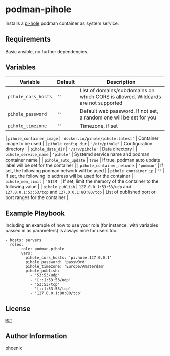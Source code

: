 # podman-pihole

Installs a [pi-hole](https://pi-hole.net/) podman container as system service.

## Requirements

Basic ansible, no further dependencies.

## Variables

| Variable | Default | Description |
|----------|---------|-------------|
| `pihole_cors_hosts` | `''` | List of domains/subdomains on which CORS is allowed. Wildcards are not supported |
| `pihole_password` | `''` | Default web password. If not set, a random one will be set for you |
| `pihole_timezone` | `''` | Timezone, if set |

| `pihole_container_image` | `'docker.io/pihole/pihole:latest'` | Container image to be used |
| `pihole_config_dir` | `'/etc/pihole'` | Configuration directory |
| `pihole_data_dir` | `'/srv/pihole'` | Data directory |
| `pihole_service_name` | `'pihole'` | Systemd service name and podman container name |
| `pihole_auto_update` | `true` | If true, podman auto update label will be set for the container |
| `pihole_container_network` | `'podman'` | If set, the following podman network will be used |
| `pihole_container_ip` | `''` | If set, the following ip address will be used for the container |
| `pihole_mem_limit` | `'512M'` | If set, limit the memory of the container to the following value |
| `pihole_publish` | `127.0.0.1:53:53/udp` and `127.0.0.1:53:53/tcp` and `127.0.0.1:80:80/tcp` | List of published port or port ranges for the container |

## Example Playbook

Including an example of how to use your role (for instance, with variables passed in as parameters) is always nice for users too:

    - hosts: servers
      roles:
         - role: podman-pihole
           vars:
             pihole_cors_hosts: 'pi.hole,127.0.0.1'
             pihole_password: 'passw0rd'
             pihole_timezone: 'Europe/Amsterdam'
             pihole_publish:
               - '53:53/udp'
               - '[::]:53:53/udp'
               - '53:53/tcp'
               - '[::]:53:53/tcp'
               - '127.0.0.1:80:80/tcp'

## License

[`MIT`](LICENSE)

## Author Information

phoenix

